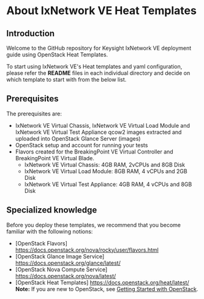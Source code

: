 # About IxNetwork VE Heat Templates 

## Introduction 

Welcome to the GitHub repository for Keysight IxNetwork VE deployment guide using OpenStack Heat Templates. 

To start using IxNetwork VE's Heat templates and yaml configuration, please refer the **README** files in each individual directory and decide on which template to start with from the below list.

## Prerequisites

The prerequisites are:
- IxNetwork VE Virtual Chassis, IxNetwork VE Virtual Load Module and IxNetwork VE Virtual Test Appliance qcow2 images extracted and uploaded into OpenStack Glance Server (images)
- OpenStack setup and account for running your tests
- Flavors created for the BreakingPoint VE Virtual Controller and BreakingPoint VE Virtual Blade.
  - IxNetwork VE Virtual Chassis: 4GB RAM, 2vCPUs and 8GB Disk
  - IxNetwork VE Virtual Load Module: 8GB RAM, 4 vCPUs and 2GB Disk
  - IxNetwork VE Virtual Test Appliance: 4GB RAM, 4 vCPUs and 8GB Disk
 
## Specialized knowledge
Before you deploy these templates, we recommend that you become familiar with the following notions:
- [OpenStack Flavors] https://docs.openstack.org/nova/rocky/user/flavors.html
- [OpenStack Glance Image Service] https://docs.openstack.org/glance/latest/
- [OpenStack Nova Compute Service] https://docs.openstack.org/nova/latest/
- [OpenStack Heat Templates] https://docs.openstack.org/heat/latest/
**Note:** If you are new to OpenStack, see [Getting Started with OpenStack](https://www.openstack.org/software/start/).
